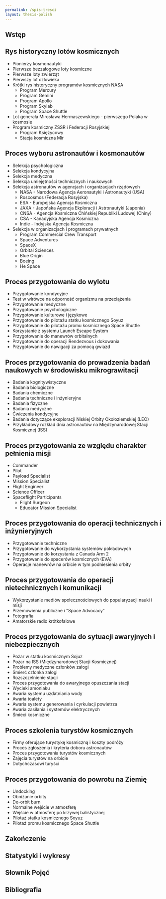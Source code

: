 ```yaml
---
permalink: /spis-tresci
layout: thesis-polish
---
```



## Wstęp

## Rys historyczny lotów kosmicznych
  - Pionierzy kosmonautyki
  - Pierwsze bezzałogowe loty kosmiczne
  - Pierwsze loty zwierząt
  - Pierwszy lot człowieka
  - Krótki rys historyczny programów kosmicznych NASA
    - Program Mercury
    - Program Gemini
    - Program Apollo
    - Program Skylab
    - Program Space Shuttle
  - Lot generała Mirosława Hermaszewskiego - pierwszego Polaka w kosmosie
  - Program kosmiczny ZSSR i Federacji Rosyjskiej
    - Program Księżycowy
    - Stacja kosmiczna Mir

## Proces wyboru astronautów i kosmonautów
  - Selekcja psychologiczna
  - Selekcja kondycyjna
  - Selekcja medyczna
  - Selekcja umiejętności technicznych i naukowych
  - Selekcja astronautów w agencjach i organizacjach rządowych
    - NASA - Narodowa Agencja Aeronautyki i Astronautyki (USA)
    - Roscosmos (Federacja Rosyjska)
    - ESA - Europejska Agencja Kosmiczna
    - JAXA - Japońska Agencja Ekploracji i Astronautyki (Japonia)
    - CNSA - Agencja Kosmiczna Chińskiej Republiki Ludowej (Chiny)
    - CSA - Kanadyjska Agencja Kosmiczna
    - Indie - Indyjska Agencja Kosmiczna
  - Selekcja w organizacjach i programach prywatnych
    - Program Commercial Crew Transport
    - Space Adventures
    - SpaceX
    - Orbital Sciences
    - Blue Origin
    - Boeing
    - He Space

## Proces przygotowania do wylotu
  - Przygotowanie kondycyjne
  - Test w wirówce na odporność organizmu na przeciążenia
  - Przygotowanie medyczne
  - Przygotowanie psychologiczne
  - Przygotowanie kulturowe i językowe
  - Przygotowanie do pilotażu statku kosmicznego Soyuz
  - Przygotowanie do pilotażu promu kosmicznego Space Shuttle
  - Korzystanie z systemu Launch Escape System
  - Przygotowanie do manewrów orbitalnych
  - Przygotowanie do operacji Rendezvous i dokowania
  - Przygotowanie do nawigacji za pomocą gwiazd

## Proces przygotowania do prowadzenia badań naukowych w środowisku mikrograwitacji
  - Badania kognitywistyczne
  - Badania biologiczne
  - Badania chemiczne
  - Badania techniczne i inżynieryjne
  - Badania fizyczne
  - Badania medyczne
  - Ćwiczenia kondycyjne
  - Badania dotyczące eksploracji Niskiej Orbity Okołoziemskiej (LEO)
  - Przykładowy rozkład dnia astronautów na Międzynarodowej Stacji Kosmicznej (ISS)

## Proces przygotowania ze względu charakter pełnienia misji
  - Commander
  - Pilot
  - Payload Specialist
  - Mission Specialist
  - Flight Engineer
  - Science Officer
  - Spaceflight Participants
    - Flight Surgeon
    - Educator Mission Specialist

## Proces przygotowania do operacji technicznych i inżynieryjnych
  - Przygotowanie techniczne
  - Przygotowanie do wykorzystania systemów pokładowych
  - Przygotowanie do korzystania z Canada Arm 2
  - Przygotowanie do spacerów kosmicznych (EVA)
  - Operacje manewrów na orbicie w tym podniesienia orbity

## Proces przygotowania do operacji nietechnicznych i komunikacji
  - Wykorzystanie mediów społecznościowych do popularyzacji nauki i misji
  - Przemówienia publiczne i "Space Advocacy"
  - Fotografia
  - Amatorskie radio krótkofalowe

## Proces przygotowania do sytuacji awaryjnych i niebezpiecznych
  - Pożar w statku kosmicznym Sojuz
  - Pożar na ISS (Międzynarodowej Stacji Kosmicznej)
  - Problemy medyczne członków załogi
  - Śmierć członka załogi
  - Rozszczelnienie stacji
  - Proces przygotowania do awaryjnego opuszczania stacji
  - Wycieki amoniaku
  - Awaria systemu uzdatniania wody
  - Awaria toalety
  - Awaria systemu generowania i cyrkulacji powietrza
  - Awaria zasilania i systemów elektrycznych
  - Śmieci kosmiczne

## Proces szkolenia turystów kosmicznych
  - Firmy oferujące turystykę kosmiczną i koszty podróży
  - Proces zgłoszenia i kryteria doboru astronautów
  - Proces przygotowania turystów kosmicznych
  - Zajęcia turystów na orbicie
  - Dotychczasowi turyści

## Proces przygotowania do powrotu na Ziemię
  - Undocking
  - Obniżanie orbity
  - De-orbit burn
  - Normalne wejście w atmosferę
  - Wejście w atmosferę po krzywej balistycznej
  - Pilotaż statku kosmicznego Soyuz
  - Pilotaż promu kosmicznego Space Shuttle

## Zakończenie

## Statystyki i wykresy

## Słownik Pojęć

## Bibliografia
